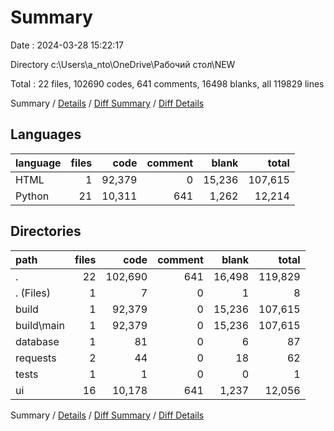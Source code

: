 # Summary

Date : 2024-03-28 15:22:17

Directory c:\\Users\\a_nto\\OneDrive\\Рабочий стол\\NEW

Total : 22 files,  102690 codes, 641 comments, 16498 blanks, all 119829 lines

Summary / [Details](details.md) / [Diff Summary](diff.md) / [Diff Details](diff-details.md)

## Languages
| language | files | code | comment | blank | total |
| :--- | ---: | ---: | ---: | ---: | ---: |
| HTML | 1 | 92,379 | 0 | 15,236 | 107,615 |
| Python | 21 | 10,311 | 641 | 1,262 | 12,214 |

## Directories
| path | files | code | comment | blank | total |
| :--- | ---: | ---: | ---: | ---: | ---: |
| . | 22 | 102,690 | 641 | 16,498 | 119,829 |
| . (Files) | 1 | 7 | 0 | 1 | 8 |
| build | 1 | 92,379 | 0 | 15,236 | 107,615 |
| build\\main | 1 | 92,379 | 0 | 15,236 | 107,615 |
| database | 1 | 81 | 0 | 6 | 87 |
| requests | 2 | 44 | 0 | 18 | 62 |
| tests | 1 | 1 | 0 | 0 | 1 |
| ui | 16 | 10,178 | 641 | 1,237 | 12,056 |

Summary / [Details](details.md) / [Diff Summary](diff.md) / [Diff Details](diff-details.md)